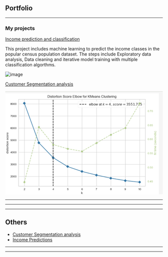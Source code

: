 ## Portfolio

---

### My projects

[Income prediction and classification ](https://github.com/moyinajayi/moyinajayi.github.io/blob/master/IncomPredictionPage.md)

<!-- [Income prediction and classification ](incomeprediction.html) -->

This project includes machine learning to predict the income classes in the popular census population dataset. The steps include Exploratory data analysis, Data cleaning and iterative model training with multiple classification algorthms.


<!--#- <img src="images/incomehigh.jpeg?raw=true"/> -->
![image](https://github.com/moyinajayi/moyinajayi.github.io/assets/9222400/756f2cea-3875-49e8-b4a7-eebcf63e8d61)


 [Customer Segmentation analysis](customersegmentation.html)

<img src="images/Kmeans.png?raw=true"/>


---
<!--#- [Project 2 Title](/pdf/sample_presentation.pdf) -->
<!--#-  <img src="images/dummy_thumbnail.jpg?raw=true"/> -->

---
<!--#-[My Medium Articles here](https://medium.com/@moyin.ajayi) -->
<!--#- <img src="images/mmedium.jpg?raw=true"/> -->

---

## Others

- [Customer Segmentation analysis](https://github.com/moyinajayi/kMeansClustering1)
- [Income Predictions](https://github.com/moyinajayi/MachineLearning)
<!--#- [Project 3 Title](http://example.com/) #- [Project 4 Title](http://example.com/) #- [Project 5 Title](http://example.com/) -->

---




---
<!-- <p style="font-size:11px">Page template forked from <a href="https://github.com/evanca/quick-portfolio">evanca</a></p> -->
<!-- Remove above link if you don't want to attibute -->
